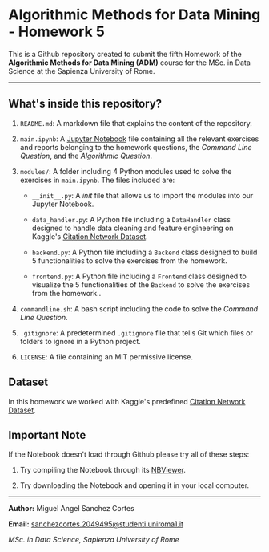 # Algorithmic Methods for Data Mining - Homework 5

This is a Github repository created to submit the fifth Homework of the **Algorithmic Methods for Data Mining (ADM)** course for the MSc. in Data Science at the Sapienza University of Rome.

--- 
## What's inside this repository?

1. `README.md`: A markdown file that explains the content of the repository.

2. `main.ipynb`: A [Jupyter Notebook](https://nbviewer.org/github/msancor/ADM-HW4/blob/main/main.ipynb) file containing all the relevant exercises and reports belonging to the homework questions, the *Command Line Question*, and the *Algorithmic Question*.

3. ``modules/``: A folder including 4 Python modules used to solve the exercises in `main.ipynb`. The files included are:

    - `__init__.py`: A *init* file that allows us to import the modules into our Jupyter Notebook.

    - `data_handler.py`: A Python file including a `DataHandler` class designed to handle data cleaning and feature engineering on Kaggle's [Citation Network Dataset](https://www.kaggle.com/datasets/mathurinache/citation-network-dataset).

    - `backend.py`: A Python file including a `Backend` class designed to build 5 functionalities to solve the exercises from the homework.

    - `frontend.py`: A Python file including a `Frontend` class designed to visualize the 5 functionalities of the `Backend` to solve the exercises from the homework..

4. `commandline.sh`: A bash script including the code to solve the *Command Line Question*.

5. ``.gitignore``: A predetermined `.gitignore` file that tells Git which files or folders to ignore in a Python project.

6. `LICENSE`: A file containing an MIT permissive license.

## Dataset

In this homework we worked with Kaggle's predefined [Citation Network Dataset](https://www.kaggle.com/datasets/mathurinache/citation-network-dataset).

## Important Note

If the Notebook doesn't load through Github please try all of these steps:

1. Try compiling the Notebook through its [NBViewer](https://nbviewer.org/github/msancor/ADM-HW4/blob/main/main.ipynb).

2. Try downloading the Notebook and opening it in your local computer.

---

**Author:** Miguel Angel Sanchez Cortes

**Email:** sanchezcortes.2049495@studenti.uniroma1.it

*MSc. in Data Science, Sapienza University of Rome*
